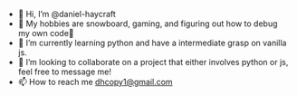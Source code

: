 - 👋 Hi, I’m @daniel-haycraft
- 👀 My hobbies are snowboard, gaming, and figuring out how to debug my own code🤣
- 🌱 I’m currently learning python and have a intermediate grasp on vanilla js.
- 💞️ I’m looking to collaborate on a project that either involves python or js, feel free to message me!
- 📫 How to reach me dhcopy1@gmail.com

<!---
daniel-haycraft/daniel-haycraft is a ✨ special ✨ repository because its `README.md` (this file) appears on your GitHub profile.
You can click the Preview link to take a look at your changes.
--->
